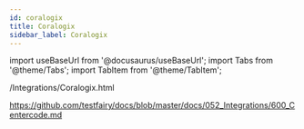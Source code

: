 ```yaml
---
id: coralogix
title: Coralogix
sidebar_label: Coralogix
---
```


import useBaseUrl from '@docusaurus/useBaseUrl';
import Tabs from '@theme/Tabs';
import TabItem from '@theme/TabItem';

/Integrations/Coralogix.html

https://github.com/testfairy/docs/blob/master/docs/052_Integrations/600_Centercode.md